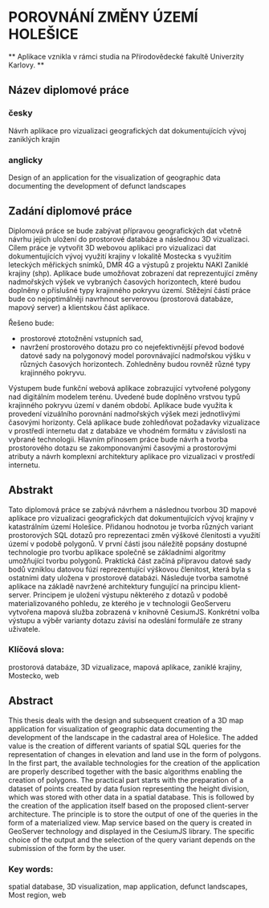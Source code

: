 # POROVNÁNÍ ZMĚNY ÚZEMÍ HOLEŠICE

 ** Aplikace vznikla v rámci studia na Přírodovědecké fakultě Univerzity Karlovy. **

## Název diplomové práce
### česky
Návrh aplikace pro vizualizaci geografických dat dokumentujících vývoj zaniklých krajin

### anglicky
Design of an application for the visualization of geographic data documenting the development of defunct landscapes

## Zadání diplomové práce
Diplomová práce se bude zabývat přípravou geografických dat včetně návrhu jejich uložení do prostorové databáze a následnou 3D vizualizaci.
Cílem práce je vytvořit 3D webovou aplikaci pro vizualizaci dat dokumentujících vývoj využití krajiny v lokalitě Mostecka s využitím leteckých měřických snímků, DMR 4G a výstupů z projektu NAKI Zaniklé krajiny (shp). Aplikace bude umožňovat zobrazení dat reprezentující změny nadmořských výšek ve vybraných časových horizontech, které budou doplněny o příslušné typy krajinného pokryvu území.
Stěžejní částí práce bude co nejoptimálněji navrhnout serverovou (prostorová databáze, mapový server) a klientskou část aplikace.

Řešeno bude:
- prostorové ztotožnění vstupních sad,
- navržení prostorového dotazu pro co nejefektivnější převod bodové datové sady na polygonový model porovnávající nadmořskou výšku v různých časových horizontech. Zohledněny budou rovněž různé typy krajinného pokryvu.

Výstupem bude funkční webová aplikace zobrazující vytvořené polygony nad digitálním modelem terénu. Uvedené bude doplněno vrstvou typů krajinného pokryvu území v daném období. Aplikace bude využita k provedení vizuálního porovnání nadmořských výšek mezi jednotlivými časovými horizonty.
Celá aplikace bude zohledňovat požadavky vizualizace v prostředí internetu dat z databáze ve vhodném formátu v závislosti na vybrané technologii.
Hlavním přínosem práce bude návrh a tvorba prostorového dotazu se zakomponovanými časovými a prostorovými atributy a návrh komplexní architektury aplikace pro vizualizaci v prostředí internetu.

## Abstrakt
Tato diplomová práce se zabývá návrhem a následnou tvorbou 3D mapové aplikace pro
vizualizaci geografických dat dokumentujících vývoj krajiny v katastrálním území Holešice.
Přidanou hodnotou je tvorba různých variant prostorových SQL dotazů pro reprezentaci
změn výškové členitosti a využití území v podobě polygonů. V první části jsou náležitě
popsány dostupné technologie pro tvorbu aplikace společně se základními algoritmy
umožňující tvorbu polygonů. Praktická část začíná přípravou datové sady bodů vzniklou
datovou fúzí reprezentující výškovou členitost, která byla s ostatními daty uložena
v prostorové databázi. Následuje tvorba samotné aplikace na základě navržené architektury
fungující na principu klient-server. Principem je uložení výstupu některého z dotazů
v podobě materializovaného pohledu, ze kterého je v technologii GeoServeru vytvořena
mapová služba zobrazená v knihovně CesiumJS. Konkrétní volba výstupu a výběr varianty
dotazu závisí na odeslání formuláře ze strany uživatele.
### Klíčová slova: 
prostorová databáze, 3D vizualizace, mapová aplikace, zaniklé krajiny,
Mostecko, web


## Abstract
This thesis deals with the design and subsequent creation of a 3D map application for
visualization of geographic data documenting the development of the landscape in the
cadastral area of Holešice. The added value is the creation of different variants of spatial
SQL queries for the representation of changes in elevation and land use in the form of
polygons. In the first part, the available technologies for the creation of the application are
properly described together with the basic algorithms enabling the creation of polygons. The
practical part starts with the preparation of a dataset of points created by data fusion
representing the height division, which was stored with other data in a spatial database. This
is followed by the creation of the application itself based on the proposed client-server
architecture. The principle is to store the output of one of the queries in the form of
a materialized view. Map service based on the query is created in GeoServer technology and
displayed in the CesiumJS library. The specific choice of the output and the selection of the
query variant depends on the submission of the form by the user.

### Key words: 
spatial database, 3D visualization, map application, defunct landscapes, Most
region, web

